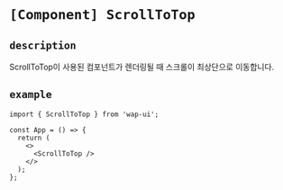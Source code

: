 # `[Component] ScrollToTop`

## `description`

ScrollToTop이 사용된 컴포넌트가 렌더링될 때 스크롤이 최상단으로 이동합니다.

## `example`

```tsx
import { ScrollToTop } from 'wap-ui';

const App = () => {
  return (
    <>
      <ScrollToTop />
    </>
  );
};
```
